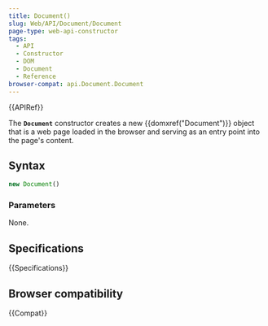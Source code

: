 ```yaml
---
title: Document()
slug: Web/API/Document/Document
page-type: web-api-constructor
tags:
  - API
  - Constructor
  - DOM
  - Document
  - Reference
browser-compat: api.Document.Document
---
```

{{APIRef}}

The **`Document`** constructor creates a new
{{domxref("Document")}} object that is a web page loaded in the browser and serving as
an entry point into the page's content.

## Syntax

```js
new Document()
```

### Parameters

None.

## Specifications

{{Specifications}}

## Browser compatibility

{{Compat}}

